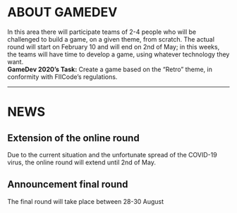 # ABOUT GAMEDEV

In this area there will participate teams of 2-4 people who will be challenged to build a game, on a given theme, from scratch. The actual round will start on February
10 and will end on 2nd of May; in this weeks, the teams will have time to develop a game, using whatever technology they want.  
**GameDev 2020’s Task:**
Create a game based on the “Retro” theme, in conformity with FIICode’s regulations.

---

# NEWS

## Extension of the online round

Due to the current situation and the unfortunate spread of the COVID-19 virus, the online round will extend until 2nd of May.

## Announcement final round

The final round will take place between 28-30 August
